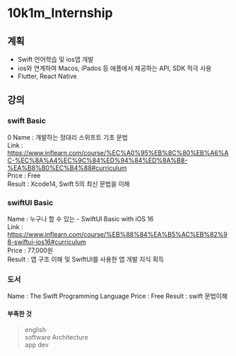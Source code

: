 # 10k1m_Internship


## 계획

* Swift 언어학습 및 ios앱 개발
* ios와 연계하여 Macos, iPados 등 애플에서 제공하는 API, SDK 적극 사용
* Flutter, React Native


## 강의

### swift Basic
0
Name : 개발하는 정대리 스위프트 기초 문법   
Link : https://www.inflearn.com/course/%EC%A0%95%EB%8C%80%EB%A6%AC-%EC%8A%A4%EC%9C%84%ED%94%84%ED%8A%B8-%EA%B8%B0%EC%B4%88#curriculum   
Price : Free  
Result : Xcode14, Swift 5의 최신 문법을 이해


### swiftUI Basic

Name : 누구나 할 수 있는 - SwiftUI Basic with iOS 16   
Link : https://www.inflearn.com/course/%EB%88%84%EA%B5%AC%EB%82%98-swiftui-ios16#curriculum   
Price : 77,000원   
Result : 앱 구조 이해 및 SwiftUI를 사용한 앱 개발 지식 획득    


### 도서   

Name : The Swift Programming Language
Price : Free
Result : swift 문법이해





#### 부족한 것
> english   
> software Architecture    
> app dev     










